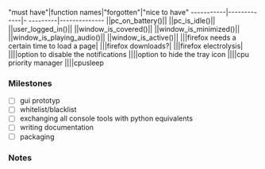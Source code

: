"must have"|function names|"forgotten"|"nice to have"
-----------|-------------|- ---------|--------------
||pc_on_battery()||
||pc_is_idle()||
||user_logged_in()||
||window_is_covered()||
||window_is_minimized()||
||window_is_playing_audio()||
||window_is_active()||
|||firefox needs a certain time to load a page|
|||firefox downloads?|
|||firefox electrolysis|
||||option to disable the notifications
||||option to hide the tray icon
||||cpu priority manager
||||cpusleep

### Milestones

- [ ] gui prototyp
- [ ] whitelist/blacklist
- [ ] exchanging all console tools with python equivalents
- [ ] writing documentation
- [ ] packaging

### Notes

